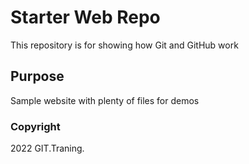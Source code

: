 # Starter Web Repo

This repository is for showing how Git and GitHub work

## Purpose

Sample website with plenty of files for demos

### Copyright
2022 GIT.Traning.